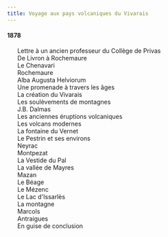 ```yaml
---
title: Voyage aux pays volcaniques du Vivarais
---
```


#### 1878

<div id="toc" class="zero">

0. [Lettre à un ancien professeur du Collège de Privas](00.html)
0. [De Livron à Rochemaure](01.html)
0. Le Chenavari
0. Rochemaure
0. Alba Augusta Helviorum
0. Une promenade à travers les âges
0. La création du Vivarais
0. Les soulèvements de montagnes
0. J.B. Dalmas
0. Les anciennes éruptions volcaniques
0. Les volcans modernes
0. La fontaine du Vernet
0. Le Pestrin et ses environs
0. Neyrac
0. Montpezat
0. La Vestide du Pal
0. La vallée de Mayres
0. Mazan
0. Le Béage
0. Le Mézenc
0. Le Lac d'Issarlès
0. La montagne
0. Marcols
0. Antraigues
0. [En guise de conclusion](24.html)

</div>
